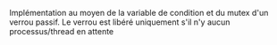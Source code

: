 Implémentation au moyen de la variable de condition et du mutex d'un verrou passif.
Le verrou est libéré uniquement s'il n'y aucun processus/thread en attente
